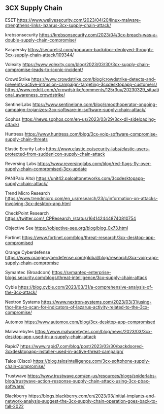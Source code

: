 
## 3CX Supply Chain

ESET
https://www.welivesecurity.com/2023/04/20/linux-malware-strengthens-links-lazarus-3cx-supply-chain-attack/

krebsonsecurity
https://krebsonsecurity.com/2023/04/3cx-breach-was-a-double-supply-chain-compromise/

Kaspersky 
https://securelist.com/gopuram-backdoor-deployed-through-3cx-supply-chain-attack/109344/

Volexity
https://www.volexity.com/blog/2023/03/30/3cx-supply-chain-compromise-leads-to-iconic-incident/

CrowdStrike
https://www.crowdstrike.com/blog/crowdstrike-detects-and-prevents-active-intrusion-campaign-targeting-3cxdesktopapp-customers/
https://www.reddit.com/r/crowdstrike/comments/125r3uu/20230329_situational_awareness_crowdstrike/

SentinelLabs
https://www.sentinelone.com/blog/smoothoperator-ongoing-campaign-trojanizes-3cx-software-in-software-supply-chain-attack/

Sophos
https://news.sophos.com/en-us/2023/03/29/3cx-dll-sideloading-attack/

Huntress
https://www.huntress.com/blog/3cx-voip-software-compromise-supply-chain-threats

Elastic Ecurity Labs
https://www.elastic.co/security-labs/elastic-users-protected-from-suddenicon-supply-chain-attack

Reversing Labs
https://www.reversinglabs.com/blog/red-flags-fly-over-supply-chain-compromised-3cx-update

PAN(Palo Alto)
https://unit42.paloaltonetworks.com/3cxdesktopapp-supply-chain-attack/

Trend Micro Research
https://www.trendmicro.com/en_us/research/23/c/information-on-attacks-involving-3cx-desktop-app.html

CheckPoint Research
https://twitter.com/_CPResearch_/status/1641424448740810754

Objective See
https://objective-see.org/blog/blog_0x73.html

Fortinet
https://www.fortinet.com/blog/threat-research/3cx-desktop-app-compromised

Orange Cyberdefense
https://www.orangecyberdefense.com/global/blog/research/3cx-voip-app-supply-chain-compromise

Symantec (Broadcom)
https://symantec-enterprise-blogs.security.com/blogs/threat-intelligence/3cx-supply-chain-attack

Cyble
https://blog.cyble.com/2023/03/31/a-comprehensive-analysis-of-the-3cx-attack/

Nextron Systems
https://www.nextron-systems.com/2023/03/31/using-thor-lite-to-scan-for-indicators-of-lazarus-activity-related-to-the-3cx-compromise/

Automox
https://www.automox.com/blog/3cx-desktop-app-compromised

Malwarebytes
https://www.malwarebytes.com/blog/news/2023/03/3cx-desktop-app-used-in-a-supply-chain-attack

Rapid7
https://www.rapid7.com/blog/post/2023/03/30/backdoored-3cxdesktopapp-installer-used-in-active-threat-campaign/

Talos (Cisco)
https://blog.talosintelligence.com/3cx-softphone-supply-chain-compromise/

Trustwave
https://www.trustwave.com/en-us/resources/blogs/spiderlabs-blog/trustwave-action-response-supply-chain-attack-using-3cx-pbax-software/

Blackberry
https://blogs.blackberry.com/en/2023/03/initial-implants-and-network-analysis-suggest-the-3cx-supply-chain-operation-goes-back-to-fall-2022
